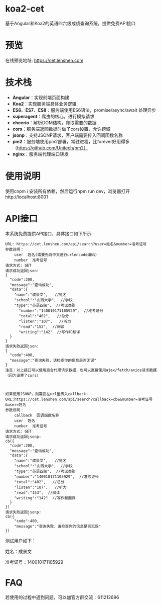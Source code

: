 # koa2-cet

基于Angular和Koa2的英语四六级成绩查询系统，提供免费API接口

# 预览

在线预览地址: https://cet.lenshen.com

# 技术栈

* **Angular**：实现前端页面构建
* **Koa2**：实现服务端具体业务逻辑
* **ES6**、**ES7**、**ES8**：服务端使用ES6语法，promise/async/await 处理异步
* **superagent**：爬虫的核心，进行模拟请求
* **cheerio**：解析DOM结构，爬取需要的数据
* **cors**：服务端返回数据时做了cors设置，允许跨域
* **jsonp**：支持JSONP请求，客户端需要传入回调函数名称
* **pm2**：服务端使用pm2部署，常驻进程，比forever好用得多（https://github.com/Unitech/pm2）
* **nginx**：服务端代理端口转发

# 使用说明

使用cnpm i 安装所有依赖，然后运行npm run dev，浏览器打开 http://localhost:8001

# API接口

本系统免费提供API接口，具体接口如下所示:
```
URL: https://cet.lenshen.com/api/search?user=姓名&number=准考证号
参数说明：
    user  姓名(需要先将中文进行urlencode编码)
    number  准考证号
请求方式: GET
请求成功返回json:
{ 
  "code":200,
  "message":"查询成功",
  "data":{  
  	"name":"成景文",   //姓名
  	"school":"山西大学",  //学校
  	"type":"英语四级",  //考试类别
	  "number":"140010171105929",  //准考证号
	  "total":"402",   //总分
	  "listen":"107",   //听力
	  "read":"153",  //阅读
	  "writing":"142"  //写作和翻译
  }
}
请求失败返回json:
{ 
  "code":400,
  "message":"查询失败，请检查你的信息是否无误"
}
注意：以上接口可以使用后台代理请求数据，也可以直接使用ajax/fetch/axios请求数据（因为设置了cors）



如果使用JSONP，则需要在url里传入callback：
URL:https://cet.lenshen.com/api/search?callback=cb&&number=准考证号&user=姓名
参数说明：  
    callback  回调函数名称
    user  姓名 
    number  准考证号
请求方式: GET
请求成功返回jsonp:
cb({ 
  "code":200,
  "message":"查询成功",
  "data":{  
    "name":"成景文",   //姓名
    "school":"山西大学",  //学校
    "type":"英语四级",  //考试类别
    "number":"140010171105929",  //准考证号
    "total":"402",   //总分
    "listen":"107",   //听力
    "read":"153",  //阅读
    "writing":"142"  //写作和翻译
  }
})
请求失败返回jsonp:
cb({ 
	"code":400,
	"message":"查询失败，请检查你的信息是否无误"
})
```

测试用户如下：

   姓名：成景文

   准考证号：140010171105929
   
# FAQ

若使用的过程中遇到问题，可以加官方群交流：611212696
